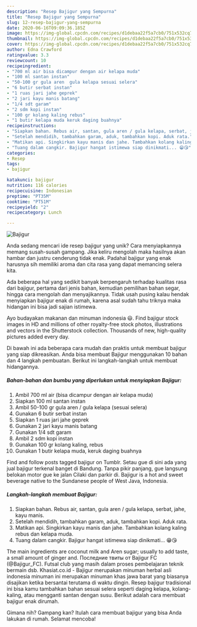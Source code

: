```yaml
---
description: "Resep Bajigur yang Sempurna"
title: "Resep Bajigur yang Sempurna"
slug: 12-resep-bajigur-yang-sempurna
date: 2020-06-16T09:09:36.185Z
image: https://img-global.cpcdn.com/recipes/d1debaa22f5a7cb0/751x532cq70/bajigur-foto-resep-utama.jpg
thumbnail: https://img-global.cpcdn.com/recipes/d1debaa22f5a7cb0/751x532cq70/bajigur-foto-resep-utama.jpg
cover: https://img-global.cpcdn.com/recipes/d1debaa22f5a7cb0/751x532cq70/bajigur-foto-resep-utama.jpg
author: Edna Crawford
ratingvalue: 3.3
reviewcount: 10
recipeingredient:
- "700 ml air bisa dicampur dengan air kelapa muda"
- "100 ml santan instan"
- "50-100 gr gula aren  gula kelapa sesuai selera"
- "6 butir serbat instan"
- "1 ruas jari jahe geprek"
- "2 jari kayu manis batang"
- "1/4 sdt garam"
- "2 sdm kopi instan"
- "100 gr kolang kaling rebus"
- "1 butir kelapa muda keruk daging buahnya"
recipeinstructions:
- "Siapkan bahan. Rebus air, santan, gula aren / gula kelapa, serbat, jahe, kayu manis."
- "Setelah mendidih, tambahkan garam, aduk, tambahkan kopi. Aduk rata."
- "Matikan api. Singkirkan kayu manis dan jahe. Tambahkan kolang kaling rebus dan kelapa muda."
- "Tuang dalam cangkir. Bajigur hangat istimewa siap dinikmati... 😁😘"
categories:
- Resep
tags:
- bajigur

katakunci: bajigur 
nutrition: 116 calories
recipecuisine: Indonesian
preptime: "PT35M"
cooktime: "PT51M"
recipeyield: "2"
recipecategory: Lunch

---
```



![Bajigur](https://img-global.cpcdn.com/recipes/d1debaa22f5a7cb0/751x532cq70/bajigur-foto-resep-utama.jpg)

Anda sedang mencari ide resep bajigur yang unik? Cara menyiapkannya memang susah-susah gampang. Jika keliru mengolah maka hasilnya akan hambar dan justru cenderung tidak enak. Padahal bajigur yang enak harusnya sih memiliki aroma dan cita rasa yang dapat memancing selera kita.

Ada beberapa hal yang sedikit banyak berpengaruh terhadap kualitas rasa dari bajigur, pertama dari jenis bahan, kemudian pemilihan bahan segar, hingga cara mengolah dan menyajikannya. Tidak usah pusing kalau hendak menyiapkan bajigur enak di rumah, karena asal sudah tahu triknya maka hidangan ini bisa jadi sajian istimewa.

Ayo budayakan makanan dan minuman indonesia 😃. Find bajigur stock images in HD and millions of other royalty-free stock photos, illustrations and vectors in the Shutterstock collection. Thousands of new, high-quality pictures added every day.


Di bawah ini ada beberapa cara mudah dan praktis untuk membuat bajigur yang siap dikreasikan. Anda bisa membuat Bajigur menggunakan 10 bahan dan 4 langkah pembuatan. Berikut ini langkah-langkah untuk membuat hidangannya.

<!--inarticleads1-->

##### Bahan-bahan dan bumbu yang diperlukan untuk menyiapkan Bajigur:

1. Ambil 700 ml air (bisa dicampur dengan air kelapa muda)
1. Siapkan 100 ml santan instan
1. Ambil 50-100 gr gula aren / gula kelapa (sesuai selera)
1. Gunakan 6 butir serbat instan
1. Siapkan 1 ruas jari jahe geprek
1. Gunakan 2 jari kayu manis batang
1. Gunakan 1/4 sdt garam
1. Ambil 2 sdm kopi instan
1. Gunakan 100 gr kolang kaling, rebus
1. Gunakan 1 butir kelapa muda, keruk daging buahnya


Find and follow posts tagged bajigur on Tumblr. Setau gue di sini ada yang jual bajigur terkenal banget di Bandung. Tanpa pikir panjang, gue langsung belokan motor gue ke jalan Cilaki dan parkir di. Bajigur is a hot and sweet beverage native to the Sundanese people of West Java, Indonesia. 

<!--inarticleads2-->

##### Langkah-langkah membuat Bajigur:

1. Siapkan bahan. Rebus air, santan, gula aren / gula kelapa, serbat, jahe, kayu manis.
1. Setelah mendidih, tambahkan garam, aduk, tambahkan kopi. Aduk rata.
1. Matikan api. Singkirkan kayu manis dan jahe. Tambahkan kolang kaling rebus dan kelapa muda.
1. Tuang dalam cangkir. Bajigur hangat istimewa siap dinikmati... 😁😘


The main ingredients are coconut milk and Aren sugar; usually to add taste, a small amount of ginger and. Последние твиты от Bajigur FC (@Bajigur_FC). Futsal club yang masih dalam proses pembelajaran teknik bermain dsb. Khasiat.co.id - Bajigur merupakan minuman herbal asli indonesia minuman ini merupakan minuman khas jawa barat yang biasanya disajikan ketika bersantai terutama di waktu dingin. Resep bajigur tradisional ini bisa kamu tambahkan bahan sesuai selera seperti daging kelapa, kolang-kaling, atau mengganti santan dengan susu. Berikut adalah cara membuat bajigur enak dirumah. 

Gimana nih? Gampang kan? Itulah cara membuat bajigur yang bisa Anda lakukan di rumah. Selamat mencoba!
